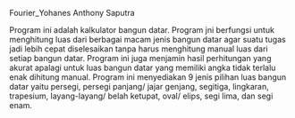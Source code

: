 Fourier_Yohanes Anthony Saputra

Program ini adalah kalkulator bangun datar. Program jni berfungsi untuk menghitung luas dari berbagai macam jenis bangun datar agar suatu tugas jadi lebih cepat diselesaikan tanpa harus menghitung manual luas dari setiap bangun datar. Program ini juga menjamin hasil perhitungan yang akurat apalagi untuk luas bangun datar yang memiliki angka tidak terlalu enak dihitung manual. Program ini menyediakan 9 jenis pilihan luas bangun datar yaitu persegi, persegi panjang/ jajar genjang, segitiga, lingkaran, trapesium, layang-layang/ belah ketupat, oval/ elips, segi lima, dan segi enam.
